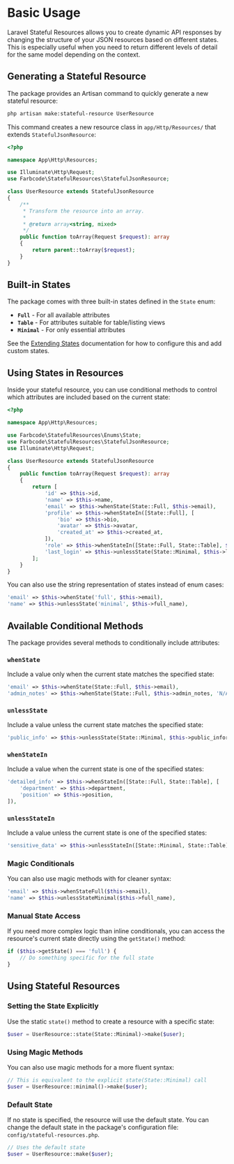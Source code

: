 # Basic Usage

Laravel Stateful Resources allows you to create dynamic API responses by changing the structure of your JSON resources based on different states. This is especially useful when you need to return different levels of detail for the same model depending on the context.

## Generating a Stateful Resource

The package provides an Artisan command to quickly generate a new stateful resource:

```bash
php artisan make:stateful-resource UserResource
```

This command creates a new resource class in `app/Http/Resources/` that extends `StatefulJsonResource`:

```php
<?php

namespace App\Http\Resources;

use Illuminate\Http\Request;
use Farbcode\StatefulResources\StatefulJsonResource;

class UserResource extends StatefulJsonResource
{
    /**
     * Transform the resource into an array.
     *
     * @return array<string, mixed>
     */
    public function toArray(Request $request): array
    {
        return parent::toArray($request);
    }
}
```

## Built-in States

The package comes with three built-in states defined in the `State` enum:

-   **`Full`** - For all available attributes
-   **`Table`** - For attributes suitable for table/listing views
-   **`Minimal`** - For only essential attributes

See the [Extending States](extending-states.md) documentation for how to configure this and add custom states.

## Using States in Resources

Inside your stateful resource, you can use conditional methods to control which attributes are included based on the current state:

```php
<?php

namespace App\Http\Resources;

use Farbcode\StatefulResources\Enums\State;
use Farbcode\StatefulResources\StatefulJsonResource;
use Illuminate\Http\Request;

class UserResource extends StatefulJsonResource
{
    public function toArray(Request $request): array
    {
        return [
            'id' => $this->id,
            'name' => $this->name,
            'email' => $this->whenState(State::Full, $this->email),
            'profile' => $this->whenStateIn([State::Full], [
                'bio' => $this->bio,
                'avatar' => $this->avatar,
                'created_at' => $this->created_at,
            ]),
            'role' => $this->whenStateIn([State::Full, State::Table], $this->role),
            'last_login' => $this->unlessState(State::Minimal, $this->last_login_at),
        ];
    }
}
```

You can also use the string representation of states instead of enum cases:

```php
'email' => $this->whenState('full', $this->email),
'name' => $this->unlessState('minimal', $this->full_name),
```

## Available Conditional Methods

The package provides several methods to conditionally include attributes:

### `whenState`

Include a value only when the current state matches the specified state:

```php
'email' => $this->whenState(State::Full, $this->email),
'admin_notes' => $this->whenState(State::Full, $this->admin_notes, 'N/A'),
```

### `unlessState`

Include a value unless the current state matches the specified state:

```php
'public_info' => $this->unlessState(State::Minimal, $this->public_information),
```

### `whenStateIn`

Include a value when the current state is one of the specified states:

```php
'detailed_info' => $this->whenStateIn([State::Full, State::Table], [
    'department' => $this->department,
    'position' => $this->position,
]),
```

### `unlessStateIn`

Include a value unless the current state is one of the specified states:

```php
'sensitive_data' => $this->unlessStateIn([State::Minimal, State::Table], $this->sensitive_info),
```

### Magic Conditionals

You can also use magic methods with for cleaner syntax:

```php
'email' => $this->whenStateFull($this->email),
'name' => $this->unlessStateMinimal($this->full_name),
```

### Manual State Access

If you need more complex logic than inline conditionals, you can access the resource's current state directly using the `getState()` method:

```php
if ($this->getState() === 'full') {
    // Do something specific for the full state
}
```

## Using Stateful Resources

### Setting the State Explicitly

Use the static `state()` method to create a resource with a specific state:

```php
$user = UserResource::state(State::Minimal)->make($user);
```

### Using Magic Methods

You can also use magic methods for a more fluent syntax:

```php
// This is equivalent to the explicit state(State::Minimal) call
$user = UserResource::minimal()->make($user);
```

### Default State

If no state is specified, the resource will use the default state. You can change the default state in the package's configuration file: `config/stateful-resources.php`.

```php
// Uses the default state
$user = UserResource::make($user);
```
